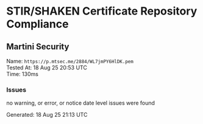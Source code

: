 # STIR/SHAKEN Certificate Repository Compliance

## Martini Security

Name: `https://p.mtsec.me/2884/WL7jmPY6HlDK.pem`\
Tested At: 18 Aug 25 20:53 UTC\
Time: 130ms

### Issues

no warning, or error, or notice date level issues were found

Generated: 18 Aug 25 21:13 UTC